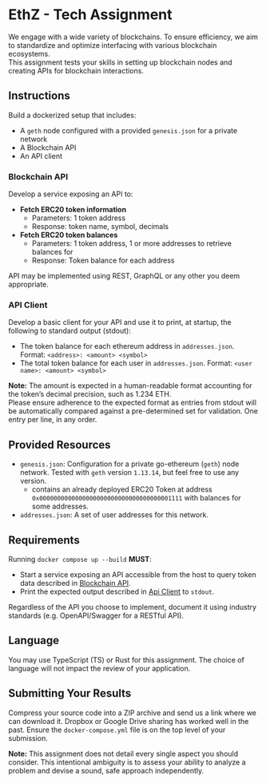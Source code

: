 # EthZ - Tech Assignment

We engage with a wide variety of blockchains. To ensure efficiency, we aim to standardize and optimize interfacing with various blockchain ecosystems.\
This assignment tests your skills in setting up blockchain nodes and creating APIs for blockchain interactions.

## Instructions

Build a dockerized setup that includes:
- A `geth` node configured with a provided `genesis.json` for a private network
- A Blockchain API
- An API client

### Blockchain API
Develop a service exposing an API to:
- **Fetch ERC20 token information**
    - Parameters: 1 token address
    - Response: token name, symbol, decimals
- **Fetch ERC20 token balances**
    - Parameters: 1 token address, 1 or more addresses to retrieve balances for
    - Response: Token balance for each address

API may be implemented using REST, GraphQL or any other you deem appropriate.

### API Client
Develop a basic client for your API and use it to print, at startup, the following to standard output (stdout):
- The token balance for each ethereum address in `addresses.json`. Format: `<address>: <amount> <symbol>`
- The total token balance for each user in `addresses.json`. Format: `<user name>: <amount> <symbol>`

**Note:** The amount is expected in a human-readable format accounting for the token’s decimal precision, such as 1.234 ETH.\
Please ensure adherence to the expected format as entries from stdout will be automatically compared against a pre-determined set for validation. One entry per line, in any order.

## Provided Resources
- `genesis.json`: Configuration for a private go-ethereum (`geth`) node network. Tested with `geth` version `1.13.14`, but feel free to use any version.
    - contains an already deployed ERC20 Token at address `0x0000000000000000000000000000000000001111` with balances for some addresses.
- `addresses.json`: A set of user addresses for this network.

## Requirements
Running `docker compose up --build` **MUST**:
- Start a service exposing an API accessible from the host to query token data described in [Blockchain API](#blockchain-api).
- Print the expected output described in [Api Client](#api-client) to `stdout`.

Regardless of the API you choose to implement, document it using industry standards (e.g. OpenAPI/Swagger for a RESTful API).

## Language
You may use TypeScript (TS) or Rust for this assignment. The choice of language will not impact the review of your application.

## Submitting Your Results
Compress your source code into a ZIP archive and send us a link where we can download it. Dropbox or Google Drive sharing has worked well in the past. Ensure the `docker-compose.yml` file is on the top level of your submission.

**Note:** This assignment does not detail every single aspect you should consider. This intentional ambiguity is to assess your ability to analyze a problem and devise a sound, safe approach independently.
